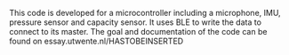 This code is developed for a microcontroller including a microphone, IMU, pressure sensor and capacity sensor. It uses BLE to write the data to connect to its master.
The goal and documentation of the code can be found on essay.utwente.nl/HASTOBEINSERTED
